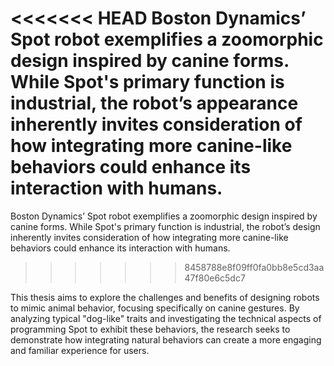 <<<<<<< HEAD
Boston Dynamics’ Spot robot exemplifies a zoomorphic design inspired by canine forms. While Spot's primary function is industrial, the robot’s appearance inherently invites consideration of how integrating more canine-like behaviors could enhance its interaction with humans. 
=======
Boston Dynamics’ Spot robot exemplifies a zoomorphic design inspired by canine forms. While Spot's primary function is industrial, the robot’s design inherently invites consideration of how integrating more canine-like behaviors could enhance its interaction with humans. 
>>>>>>> 8458788e8f09ff0fa0bb8e5cd3aa47f80e6c5dc7

This thesis aims to explore the challenges and benefits of designing robots to mimic animal behavior, focusing specifically on canine gestures. By analyzing typical "dog-like" traits and investigating the technical aspects of programming Spot to exhibit these behaviors, the research seeks to demonstrate how integrating natural behaviors can create a more engaging and familiar experience for users.